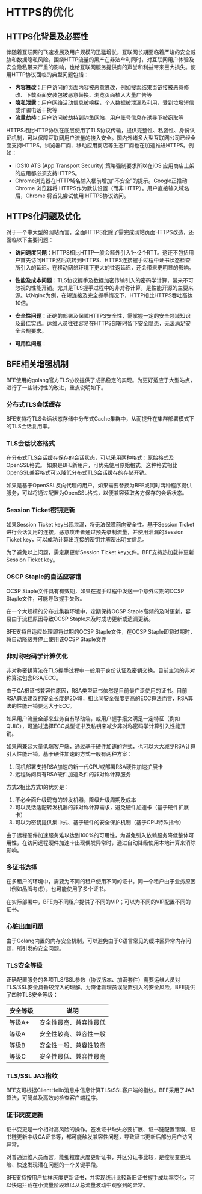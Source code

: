 # HTTPS的优化

## HTTPS化背景及必要性

伴随着互联网的飞速发展及用户规模的迅猛增长，互联网长期面临着严峻的安全威胁和数据隐私风险。围绕HTTP流量的黑产在非法牟利同时，对互联网用户体验及安全隐私带来严重的影响，也给互联网服务提供商的声誉和利益带来巨大损失。使用HTTP协议面临的典型问题包括：
- **内容篡改**：用户访问的页面内容被恶意篡改，例如搜索结果页链接被恶意修改、下载页面安装包被恶意替换、浏览页面植入大量广告等
- **隐私泄露**：用户网络活动信息被嗅探，个人数据被泄漏及利用，受到垃圾短信或诈骗电话干扰等
- **流量劫持**：用户访问被劫持到钓鱼网站，用户账号信息在诱导下被窃取等

HTTPS相比HTTP协议在底层使用了TLS协议传输，提供完整性、私密性、身份认证机制，可以保障互联网用户流量的接入安全。国内外诸多大型互联网公司已经全面支持HTTPS。浏览器厂商、移动应用商店等生态厂商也在加速推进HTTPS。例如：

- iOS10 ATS (App Transport Security) 策略强制要求所以在iOS 应用商店上架的应用都必须支持HTTPS。
- Chrome浏览器在HTTP域名输入框前增加“不安全”的提示。Google正推动 Chrome 浏览器将 HTTPS作为默认设置（而非 HTTP）。用户直接输入域名后，Chrome 将首先尝试使用 HTTPS协议访问。

## HTTPS化问题及优化

对于一个中大型的网站而言，全面HTTPS化除了需完成网站页面HTTPS改造，还面临以下主要问题：

- **访问速度问题**：HTTPS相比HTTP一般会额外引入1～2个RTT。这还不包括用户首先访问HTTP然后跳转到HTTPS、HTTPS连接握手过程中证书状态检查所引入的延迟。在移动网络环境下更大的往返延迟，还会带来更明显的影响。


- **性能及成本问题**：TLS协议握手及数据加密传输引入的密码学计算，带来不可忽视的性能开销。尤其是TLS握手过程中的非对称计算，是性能开源的主要来源。以Nginx为例，在短连接及完全握手情况下，HTTP相比HTTPS吞吐高达10倍。


- **安全性问题**：正确的部署及保障HTTPS安全性，需掌握一定的安全领域知识及最佳实践。运维人员往往容易在HTTPS部署时留下安全隐患，无法满足安全合规要求。


- **可用性问题**：




## BFE相关增强机制

BFE使用的golang官方TLS协议提供了成熟稳定的实现。为更好适应于大型站点，进行了一些针对性的改进，重点说明如下。


### 分布式TLS会话缓存

BFE支持将TLS会话状态存储中分布式Cache集群中，从而提升在集群部署模式下的TLS会话复用率。



### TLS会话状态格式 

在分布式TLS会话缓存保存的会话状态，可以采用两种格式：原始格式及OpenSSL格式。
如果是BFE新用户，可优先使用原始格式。这种格式相比OpenSSL兼容格式可以降低分布式TLS会话缓存的存储开销。

如果是基于OpenSSL反向代理的用户，如果需要替换为BFE或同时两种程序提供服务，可以将通过配置为OpenSSL格式，以便兼容读取各方保存的会话状态。



### Session Ticket密钥更新

如果Session Ticket key出现泄漏，将无法保障前向安全性。基于Session Ticket进行会话复用的连接，恶意攻击者通过预先录制流量，并使用泄漏的Session Ticket key，可以成功计算出连接的密钥并解密出明文信息。

为了避免以上问题，需定期更新Session Ticket key文件。BFE支持热加载并更新Session Ticket key。



### OSCP Staple的自适应容错

OCSP Staple文件具有有效期，如果在握手过程中发送一个意外过期的OCSP Staple文件，可能导致握手失败。

在一个大规模的分布式集群环境中，定期保持OCSP Staple高频的及时更新，容易由于流程原因导致OCSP Staple未及时成功更新或遗漏更新。

BFE支持自适应处理即将过期的OCSP Staple文件，在OCSP Staple即将过期时，将自动降级并停止使用该OCSP Staple文件


### 非对称密码学计算优化

非对称密钥算法在TLS握手过程中一般用于身份认证及密钥交换。目前主流的非对称算法包含RSA/ECC。

由于CA根证书兼容性原因，RSA类型证书依然是目前最广泛使用的证书。目前RSA算法建议的安全长度是2048，相比同安全强度更高的ECC算法而言，RSA算法的性能开销要远大于ECC。

如果用户流量全部来业务自有移动端，或用户握手报文满足一定特征（例如QUIC），可通过选择ECC类型证书及私钥来减少非对称密码学计算引入性能开销。

如果需兼容大量低端客户端，通过基于硬件加速的方式，也可以大大减少RSA计算引入性能开销。基于硬件加速的方式一般有两种方案：
1. 同机部署支持RSA加速的新一代CPU或部署RSA硬件加速扩展卡
2. 远程访问具有RSA硬件加速条件的非对称计算服务

方式2相比方式1的优势是：
1. 不必全面升级现有的转发机器，降级升级周期及成本
2. 可以灵活适配转发机器的非对称计算需求，避免硬件加速卡（基于硬件扩展卡）
3. 可以为密钥提供集中式、基于硬件的安全保护机制（基于CPU特殊指令）

由于远程硬件加速服务难以达到100%的可用性，为避免引入依赖服务降低整体可用性，在访问远程硬件加速卡出现偶发异常时，通过自动降级使用本地计算来消除影响。


### 多证书选择

在多租户的环境中，需要为不同的租户使用不同的证书。同一个租户由于业务原因（例如品牌考虑），也可能使用了多个证书。

在实际部署中，BFE为不同租户提供了不同的VIP；可以为不同的VIP配置不同的证书。


### 心脏出血问题

由于Golang内置的内存安全机制，可以避免由于C语言常见的缓冲区异常内存问题，所引发的安全问题。


### TLS安全等级

正确配置服务的各项TLS/SSL参数（协议版本、加密套件）需要运维人员对TLS/SSL安全具备较深入的理解。为降低管理员误配置引入的安全风险，BFE提供了四种TLS安全等级：

| 安全等级 | 说明                   |
| -------- | ---------------------- |
| 等级A+   | 安全性最高、兼容性最低 |
| 等级A    | 安全性较高、兼容性一般 |
| 等级B    | 安全性一般、兼容性较高 |
| 等级C    | 安全性最低、兼容性最高 |


### TLS/SSL JA3指纹

BFE支可根据ClientHello消息中信息计算TLS/SSL客户端的指纹。BFE采用了JA3算法，可简单及高效的检查客户端程序。


### 证书灰度更新

证书变更是一个相对高风险的操作。签发证书缺失必要扩展、证书链配置错误、证书链更新中级CA证书等，都可能触发兼容性问题，导致证书更新后部分用户访问异常。

对普通运维人员而言，能细粒度灰度更新证书，并区分证书比较，是控制变更风险、快速发现潜在问题的一个关键手段。

BFE支持按用户抽样灰度更新证书，并实现统计比较新旧证书握手成功率变化，可以快速拦截在小流量阶段难以从总流量波动中观察到的异常。


